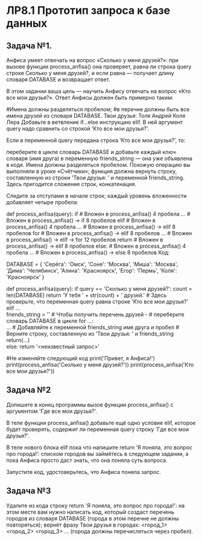 # ЛР8.1 Прототип запроса к базе данных

## Задача №1.
Анфиса умеет отвечать на вопрос «Сколько у меня друзей?»: при вызове функции process_anfisa() она проверяет, равна ли строка query строке Сколько у меня друзей?, и если равна — получает длину словаря DATABASE и возвращает ответ.

В этом задании ваша цель — научить Анфису отвечать на вопрос «Кто все мои друзья?». Ответ Анфисы должен быть примерно таким:

#Имена должны разделяться пробелом; 
#в перечне должны быть все имена друзей из словаря DATABASE.
Твои друзья: Толя Андрей Коля Лера
Добавьте в ветвление if...else инструкцию elif. В ней аргумент query надо сравнить со строкой ‘Кто все мои друзья?’.

Если в переменной query передана строка ‘Кто все мои друзья?’, то:

переберите в цикле словарь DATABASE и добавьте каждый ключ словаря (имя друга) в переменную friends_string — она уже объявлена в коде. Имена должны разделяться пробелом. Похожую операцию вы выполняли в уроке «Счётчики»;
функция должна вернуть строку, составленную из строки 'Твои друзья: ’ и переменной friends_string. Здесь пригодится сложение строк, конкатенация.

Следите за отступами в начале строк; каждый уровень вложенности добавляет четыре пробела:

def process_anfisa(query):
    if            # Вложен в process_anfisa()                 4 пробела
        ...       # Вложен в process_anfisa() → if            8 пробелов
    elif          # Вложен в process_anfisa()                 4 пробела
        ...       # Вложен в process_anfisa() → elif          8 пробелов
        for       # Вложен в process_anfisa() → elif          8 пробелов
            ...   # Вложен в process_anfisa() → elif → for    12 пробелов
        return    # Вложен в process_anfisa() → elif          8 пробелов
    else:         # Вложен в process_anfisa()                 4 пробела
        ...       # Вложен в process_anfisa() → else          8 пробелов
Код:

DATABASE = {
    'Серёга': 'Омск',
    'Соня': 'Москва',
    'Миша': 'Москва',
    'Дима': 'Челябинск',
    'Алина': 'Красноярск',
    'Егор': 'Пермь',
    'Коля': 'Красноярск'
}

def process_anfisa(query):
    if query == 'Сколько у меня друзей?':
        count = len(DATABASE)
        return 'У тебя ' + str(count) + ' друзей.'
    # Здесь проверьте, что переменная query равна строке 'Кто все мои друзья?'
    elif ...  
        friends_string = ''
        # Чтобы получить перечень друзей - 
        # переберите словарь DATABASE в цикле
        for ...:     
             ...     # Добавляйте к переменной friends_string имя друга и пробел
        # Верните строку, составленную из 'Твои друзья: ' и friends_string 
        return(...)  
    else:
        return '<неизвестный запрос>'

#Не изменяйте следующий код
print('Привет, я Анфиса!')
print(process_anfisa('Сколько у меня друзей?'))
print(process_anfisa('Кто все мои друзья?'))

## Задача №2
Допишите в конец программы вызов функции process_anfisa() с аргументом 'Где все мои друзья?'.

В теле функции process_anfisa() добавьте ещё одно условие elif, которое будет проверять, содержит ли переменная query строку 'Где все мои друзья?'.

В теле нового блока elif пока что напишите return ‘Я поняла, это вопрос про города!’: списком городов вы займётесь в следующем задании, а пока Анфиса просто даст знать, что она поняла суть вопроса.

Запустите код, удостоверьтесь, что Анфиса поняла запрос.

## Задача №3
Удалите из кода строку return 'Я поняла, это вопрос про города!': на этом месте вам нужно написать код, который создаст перечень городов из словаря DATABASE (города в этом перечне не должны повторяться); вернёт фразу Твои друзья в городах: <город_1> <город_2> <город_3> … (города должны перечисляться через пробел).
